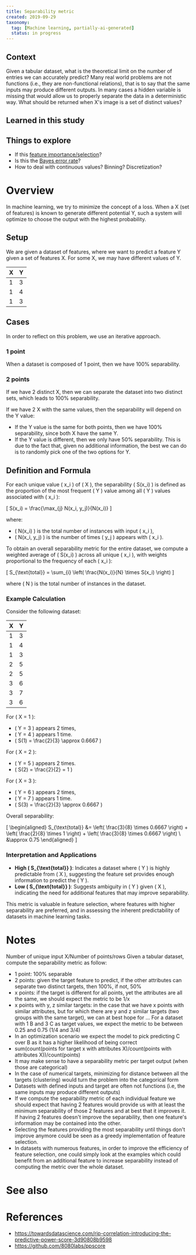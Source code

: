 ```yaml
---
title: Separability metric
created: 2019-09-29
taxonomy:
  tag: [Machine learning, partially-ai-generated]
  status: in progress
---
```


## Context
Given a tabular dataset, what is the theoretical limit on the number of entries we can accurately predict?
Many real world problems are not functions (i.e., they are non-functional relations), that is to say that the same inputs may produce different outputs.
In many cases a hidden variable is missing that would allow us to properly separate the data in a deterministic way.
What should be returned when X's image is a set of distinct values?

## Learned in this study

## Things to explore
* If this [feature importance/selection](https://en.wikipedia.org/wiki/Feature_selection)?
* Is this the [Bayes error rate](https://en.wikipedia.org/wiki/Bayes_error_rate)?
* How to deal with continuous values? Binning? Discretization?

# Overview
In machine learning, we try to minimize the concept of a loss. When a X (set of features) is known to generate different potential Y, such a system will optimize to choose the output with the highest probability.

## Setup
We are given a dataset of features, where we want to predict a feature Y given a set of features X. For some X, we may have different values of Y.

| X | Y |
|---|---|
| 1 | 3 |
| 1 | 4 |
| 1 | 3 |

## Cases
In order to reflect on this problem, we use an iterative approach.

### 1 point
When a dataset is composed of 1 point, then we have 100% separability.

### 2 points
If we have 2 distinct X, then we can separate the dataset into two distinct sets, which leads to 100% separability.

If we have 2 X with the same values, then the separability will depend on the Y value:
* If the Y value is the same for both points, then we have 100% separability, since both X have the same Y.
* If the Y value is different, then we only have 50% separability. This is due to the fact that, given no additional information, the best we can do is to randomly pick one of the two options for Y.

## Definition and Formula

For each unique value \( x_i \) of \( X \), the separability \( S(x_i) \) is defined as the proportion of the most frequent \( Y \) value among all \( Y \) values associated with \( x_i \):

\[
S(x_i) = \frac{\max_{j} N(x_i, y_j)}{N(x_i)}
\]

where:
- \( N(x_i) \) is the total number of instances with input \( x_i \),
- \( N(x_i, y_j) \) is the number of times \( y_j \) appears with \( x_i \).

To obtain an overall separability metric for the entire dataset, we compute a weighted average of \( S(x_i) \) across all unique \( x_i \), with weights proportional to the frequency of each \( x_i \):

\[
S_{\text{total}} = \sum_{i} \left( \frac{N(x_i)}{N} \times S(x_i) \right)
\]

where \( N \) is the total number of instances in the dataset.

### Example Calculation

Consider the following dataset:

| X | Y |
|---|---|
| 1 | 3 |
| 1 | 4 |
| 1 | 3 |
| 2 | 5 |
| 2 | 5 |
| 3 | 6 |
| 3 | 7 |
| 3 | 6 |

For \( X = 1 \):
- \( Y = 3 \) appears 2 times,
- \( Y = 4 \) appears 1 time.
- \( S(1) = \frac{2}{3} \approx 0.6667 \)

For \( X = 2 \):
- \( Y = 5 \) appears 2 times.
- \( S(2) = \frac{2}{2} = 1 \)

For \( X = 3 \):
- \( Y = 6 \) appears 2 times,
- \( Y = 7 \) appears 1 time.
- \( S(3) = \frac{2}{3} \approx 0.6667 \)

Overall separability:

\[
\begin{aligned}
S_{\text{total}} &= \left( \frac{3}{8} \times 0.6667 \right) + \left( \frac{2}{8} \times 1 \right) + \left( \frac{3}{8} \times 0.6667 \right) \\
&\approx 0.75
\end{aligned}
\] 

### Interpretation and Applications

- **High \( S_{\text{total}} \)**: Indicates a dataset where \( Y \) is highly predictable from \( X \), suggesting the feature set provides enough information to predict the \( Y \).
- **Low \( S_{\text{total}} \)**: Suggests ambiguity in \( Y \) given \( X \), indicating the need for additional features that may improve separability.

This metric is valuable in feature selection, where features with higher separability are preferred, and in assessing the inherent predictability of datasets in machine learning tasks.

# Notes
Number of unique input X/Number of points/rows
Given a tabular dataset, compute the separability metric as follow:
* 1 point: 100% separable
* 2 points: given the target feature to predict, if the other attributes can separate two distinct targets, then 100%, if not, 50%
* x points: if the target is different for all points, yet the attributes are all the same, we should expect the metric to be 1/x
* x points with y, z similar targets: in the case that we have x points with similar attributes, but for which there are y and z similar targets (two groups with the same target), we can at best hope for ...
For a dataset with 1 B and 3 C as target values, we expect the metric to be between 0.25 and 0.75 (1/4 and 3/4)
* In an optimization scenario we expect the model to pick predicting C over B as it has a higher likelihood of being correct
* sum(count(points for target x with attributes X)/count(points with attributes X))/count(points)
* It may make sense to have a separability metric per target output (when those are categorical)
* In the case of numerical targets, minimizing for distance between all the targets (clustering) would turn the problem into the categorical form
* Datasets with defined inputs and target are often not functions (i.e, the same inputs may produce different outputs)
* If we compute the separability metric of each individual feature we should expect that having 2 features would provide us with at least the minimum separability of those 2 features and at best that it improves it. If having 2 features doesn't improve the separability, then one feature's information may be contained into the other.
* Selecting the features providing the most separability until things don't improve anymore could be seen as a greedy implementation of feature selection.
* In datasets with numerous features, in order to improve the efficiency of feature selection, one could simply look at the examples which could benefit from an additional feature to increase separability instead of computing the metric over the whole dataset.

# See also

# References
* https://towardsdatascience.com/rip-correlation-introducing-the-predictive-power-score-3d90808b9598
* https://github.com/8080labs/ppscore
